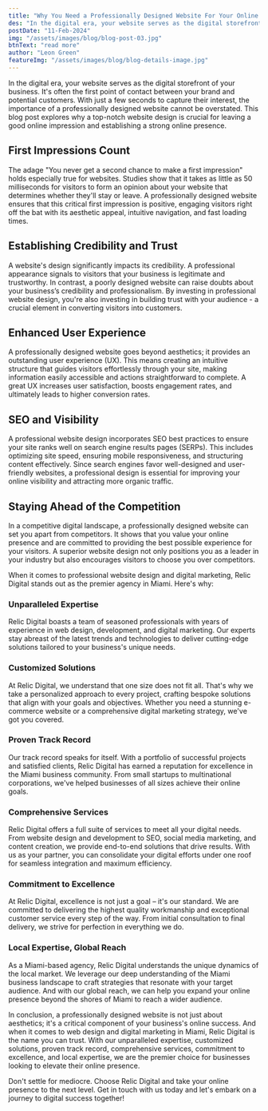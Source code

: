 ```yaml
---
title: "Why You Need a Professionally Designed Website For Your Online Business in 2024"
des: "In the digital era, your website serves as the digital storefront of your business. It's often the first point of contact between your brand and potential customers..."
postDate: "11-Feb-2024"
img: "/assets/images/blog/blog-post-03.jpg"
btnText: "read more"
author: "Leon Green"
featureImg: "/assets/images/blog/blog-details-image.jpg"
---
```


In the digital era, your website serves as the digital storefront of your business. It's often the first point of contact between your brand and potential customers. With just a few seconds to capture their interest, the importance of a professionally designed website cannot be overstated. This blog post explores why a top-notch website design is crucial for leaving a good online impression and establishing a strong online presence.


## First Impressions Count
The adage "You never get a second chance to make a first impression" holds especially true for websites. Studies show that it takes as little as 50 milliseconds for visitors to form an opinion about your website that determines whether they'll stay or leave. A professionally designed website ensures that this critical first impression is positive, engaging visitors right off the bat with its aesthetic appeal, intuitive navigation, and fast loading times.


## Establishing Credibility and Trust
A website's design significantly impacts its credibility. A professional appearance signals to visitors that your business is legitimate and trustworthy. In contrast, a poorly designed website can raise doubts about your business’s credibility and professionalism. By investing in professional website design, you're also investing in building trust with your audience - a crucial element in converting visitors into customers.


## Enhanced User Experience
A professionally designed website goes beyond aesthetics; it provides an outstanding user experience (UX). This means creating an intuitive structure that guides visitors effortlessly through your site, making information easily accessible and actions straightforward to complete. A great UX increases user satisfaction, boosts engagement rates, and ultimately leads to higher conversion rates.


## SEO and Visibility
A professional website design incorporates SEO best practices to ensure your site ranks well on search engine results pages (SERPs). This includes optimizing site speed, ensuring mobile responsiveness, and structuring content effectively. Since search engines favor well-designed and user-friendly websites, a professional design is essential for improving your online visibility and attracting more organic traffic.


## Staying Ahead of the Competition
In a competitive digital landscape, a professionally designed website can set you apart from competitors. It shows that you value your online presence and are committed to providing the best possible experience for your visitors. A superior website design not only positions you as a leader in your industry but also encourages visitors to choose you over competitors.


When it comes to professional website design and digital marketing, Relic Digital stands out as the premier agency in Miami. Here's why:

### Unparalleled Expertise
Relic Digital boasts a team of seasoned professionals with years of experience in web design, development, and digital marketing. Our experts stay abreast of the latest trends and technologies to deliver cutting-edge solutions tailored to your business's unique needs.


### Customized Solutions
At Relic Digital, we understand that one size does not fit all. That's why we take a personalized approach to every project, crafting bespoke solutions that align with your goals and objectives. Whether you need a stunning e-commerce website or a comprehensive digital marketing strategy, we've got you covered.


### Proven Track Record
Our track record speaks for itself. With a portfolio of successful projects and satisfied clients, Relic Digital has earned a reputation for excellence in the Miami business community. From small startups to multinational corporations, we've helped businesses of all sizes achieve their online goals.


### Comprehensive Services
Relic Digital offers a full suite of services to meet all your digital needs. From website design and development to SEO, social media marketing, and content creation, we provide end-to-end solutions that drive results. With us as your partner, you can consolidate your digital efforts under one roof for seamless integration and maximum efficiency.

### Commitment to Excellence
At Relic Digital, excellence is not just a goal – it's our standard. We are committed to delivering the highest quality workmanship and exceptional customer service every step of the way. From initial consultation to final delivery, we strive for perfection in everything we do.


### Local Expertise, Global Reach
As a Miami-based agency, Relic Digital understands the unique dynamics of the local market. We leverage our deep understanding of the Miami business landscape to craft strategies that resonate with your target audience. And with our global reach, we can help you expand your online presence beyond the shores of Miami to reach a wider audience.

In conclusion, a professionally designed website is not just about aesthetics; it's a critical component of your business's online success. And when it comes to web design and digital marketing in Miami, Relic Digital is the name you can trust. With our unparalleled expertise, customized solutions, proven track record, comprehensive services, commitment to excellence, and local expertise, we are the premier choice for businesses looking to elevate their online presence.

Don't settle for mediocre. Choose Relic Digital and take your online presence to the next level. Get in touch with us today and let's embark on a journey to digital success together!